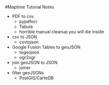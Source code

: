 #Maptime Tutorial Notes

- PDF to csv
	- pypdfocr
	- Tabula
	- horrible manual cleanup you will die inside
- csv to JSON
	- csvtojson
- Google Fusion Tables to geoJSON
	- togeojson
	- ogr2ogr
- join geoJSON to JSON
	- joiner
- filter geoJSONs 
	- PostGIS/CartoDB
